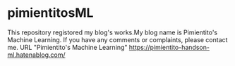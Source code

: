 # pimientitosML
This repository registored my blog's works.My blog name is Pimientito\'s Machine Learning.
If you have any comments or complaints, please contact me.
URL \"Pimientito\'s Machine Learning\" https://pimientito-handson-ml.hatenablog.com/

